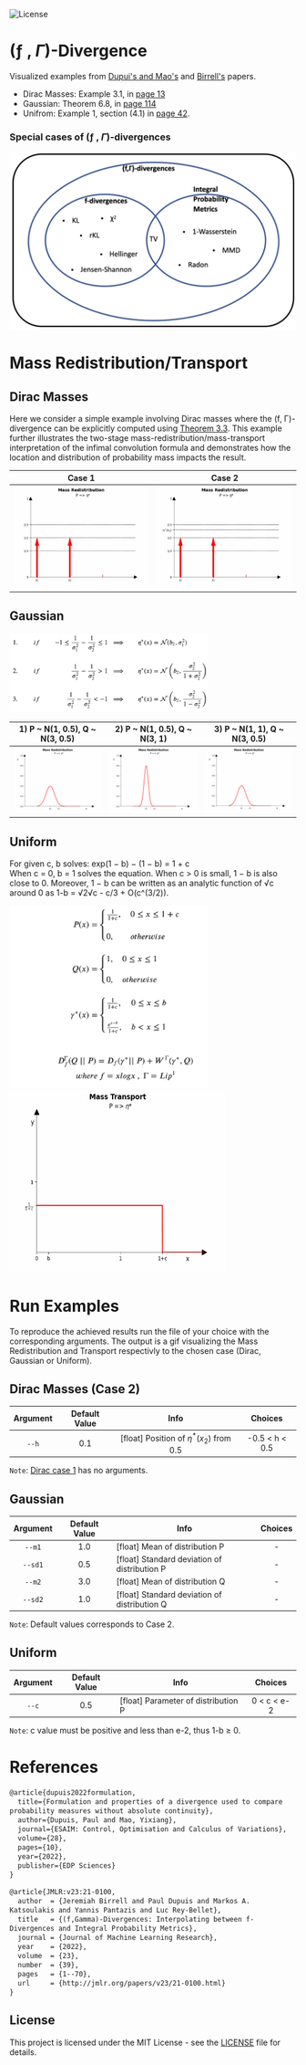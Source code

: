 ![License](https://img.shields.io/badge/license-MIT-blue.svg)

# (ƒ , $\Gamma$)-Divergence
Visualized examples from [Dupui's and Mao's](https://arxiv.org/pdf/2011.08441.pdf) and [Birrell's](https://arxiv.org/pdf/2011.05953.pdf) papers.

* Dirac Masses: Example 3.1, in [page 13](https://arxiv.org/pdf/2011.05953.pdf)
* Gaussian: Theorem 6.8, in [page 114](https://arxiv.org/pdf/2011.08441.pdf)
* Unifrom: Example 1, section (4.1) in [page 42](https://arxiv.org/pdf/2011.08441.pdf).

### Special cases of (ƒ , $\Gamma$)-divergences
![Alt-txt](cases.png)

# Mass Redistribution/Transport
## Dirac Masses
Here we consider a simple example involving Dirac masses where the (f, Γ)-divergence can be explicitly computed
using [Theorem 3.3](https://arxiv.org/pdf/2011.05953.pdf). This example further illustrates the two-stage mass-redistribution/mass-transport interpretation of
the infimal convolution formula and demonstrates how the location and distribution of probability mass impacts
the result.

|Case 1                               |  Case 2                                   |
|:-----------------------------------:|:-----------------------------------------:|
|![Alt-txt](gif/dirac/dirac_case1.gif)|![Alt-txt](gif/dirac/dirac_case2.gif)      |


## Gaussian

<img src="gaussian_cases_formula.png" width="350"/>


|1) P ~ N(1, 0.5),  Q ~ N(3, 0.5)            |2) P ~ N(1, 0.5),  Q ~ N(3, 1)              |3) P ~ N(1, 1),  Q ~ N(3, 0.5)                |
|:------------------------------------------:|:------------------------------------------:|:------------------------------------------:|
|![Alt-txt](gif/gaussian/Gaussian_case_1.gif)|![Alt-txt](gif/gaussian/Gaussian_case_2.gif)|![Alt-txt](gif/gaussian/Gaussian_case_3.gif)|


## Uniform
For given c, b solves: exp(1 − b) − (1 − b) = 1 + c <br />
When c = 0, b = 1 solves the equation. When c > 0 is small, 1 − b is also close to 0. Moreover, 1 − b can be written as an analytic function of √c
around 0 as 1-b = √2√c - c/3 + O(c^(3/2)). <br />

<img src="uniform.png" width="350"/> <img src="gif/uniform.gif" width="380" height="320"/>

# Run Examples
To reproduce the achieved results run the file of your choice with the corresponding arguments. The output is a gif visualizing the Mass Redistribution and Transport respectivly to the chosen case (Dirac, Gaussian or Uniform).

## Dirac Masses (Case 2)
| Argument   | Default Value  | Info                                            |Choices                                |
|:----------:|:--------------:|:-----------------------------------------------:|:--------------------------------------:|
| `--h`      | 0.1            | [float] Position of $\eta^*(x_2)$ from 0.5      | -0.5 < h < 0.5                        |

`Note`: [Dirac case 1](scripts/Dirac_case1.py) has no arguments.

## Gaussian
| Argument   | Default Value  | Info                                            |Choices
|:----------:|:--------------:|-------------------------------------------------|:---------:|
| `--m1`     | 1.0            | [float] Mean of distribution P                  | -  
| `--sd1`    | 0.5            | [float] Standard deviation of distribution P    | -  
| `--m2`     | 3.0            | [float] Mean of distribution Q                  | -
| `--sd2`    | 1.0            | [float] Standard deviation of distribution Q    | -

`Note`: Default values corresponds to Case 2.

## Uniform
| Argument   | Default Value  | Info                                            |Choices
|:----------:|:--------------:|-------------------------------------------------|:---------:|
| `--c`      | 0.5            | [float] Parameter of distribution P             | 0 < c < e-2

`Note`: c value must be positive and less than e-2, thus 1-b ≥ 0.

# References
```
@article{dupuis2022formulation,
  title={Formulation and properties of a divergence used to compare probability measures without absolute continuity},
  author={Dupuis, Paul and Mao, Yixiang},
  journal={ESAIM: Control, Optimisation and Calculus of Variations},
  volume={28},
  pages={10},
  year={2022},
  publisher={EDP Sciences}
}
```


```
@article{JMLR:v23:21-0100,
  author  = {Jeremiah Birrell and Paul Dupuis and Markos A. Katsoulakis and Yannis Pantazis and Luc Rey-Bellet},
  title   = {(f,Gamma)-Divergences: Interpolating between f-Divergences and Integral Probability Metrics},
  journal = {Journal of Machine Learning Research},
  year    = {2022},
  volume  = {23},
  number  = {39},
  pages   = {1--70},
  url     = {http://jmlr.org/papers/v23/21-0100.html}
}
```

## License

This project is licensed under the MIT License - see the [LICENSE](LICENSE) file for details.

